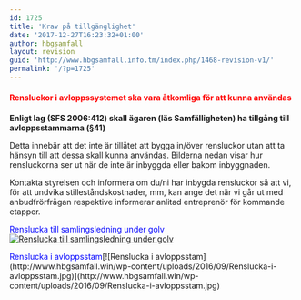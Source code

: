 ```yaml
---
id: 1725
title: 'Krav på tillgänglighet'
date: '2017-12-27T16:23:32+01:00'
author: hbgsamfall
layout: revision
guid: 'http://www.hbgsamfall.info.tm/index.php/1468-revision-v1/'
permalink: '/?p=1725'
---
```


#### <span style="color: #ff0000;">**Rensluckor i avloppssystemet ska vara åtkomliga för att kunna användas**</span>

**Enligt lag (SFS 2006:412) skall ägaren (läs Samfälligheten) ha tillgång till avloppsstammarna (§41)**

Detta innebär att det inte är tillåtet att bygga in/över rensluckor utan att ta hänsyn till att dessa skall kunna användas. Bilderna nedan visar hur rensluckorna ser ut när de inte är inbyggda eller bakom inbyggnaden.

Kontakta styrelsen och informera om du/ni har inbygda rensluckor så att vi, för att undvika stilleståndskostnader, mm, kan ange det när vi går ut med anbudfrörfrågan respektive informerar anlitad entreprenör för kommande etapper.

<span style="color: #0000ff;">Renslucka till samlingsledning under golv</span>[![Renslucka till samlingsledning under golv](http://www.hbgsamfall.win/wp-content/uploads/2016/09/Renslucka-till-samlingsledning-under-golv.jpg)](http://www.hbgsamfall.win/wp-content/uploads/2016/09/Renslucka-till-samlingsledning-under-golv.jpg)

<span style="color: #0000ff;">  
Renslucka i avloppsstam</span>[![Renslucka i avloppsstam](http://www.hbgsamfall.win/wp-content/uploads/2016/09/Renslucka-i-avloppsstam.jpg)](http://www.hbgsamfall.win/wp-content/uploads/2016/09/Renslucka-i-avloppsstam.jpg)